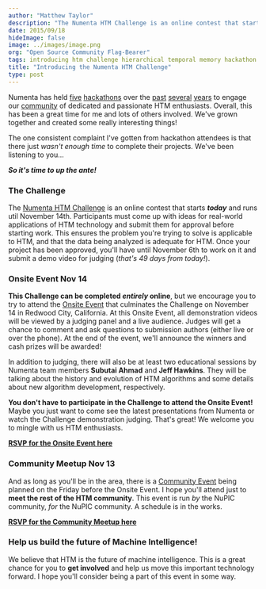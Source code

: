 ```yaml
---
author: "Matthew Taylor"
description: "The Numenta HTM Challenge is an online contest that starts today and runs util November 14th. Participants must come up with ideas for real-world applications of HTM technology and submit them."
date: 2015/09/18
hideImage: false
image: ../images/image.png
org: "Open Source Community Flag-Bearer"
tags: introducing htm challenge hierarchical temporal memory hackathon details
title: "Introducing the Numenta HTM Challenge"
type: post
---
```


Numenta has held
[five](/blog/2013/06/25/hackathon-outcome/)
[hackathons](/blog/2013/11/06/2013-fall-hackathon-outcome/)
over the
[past](/blog/2014/05/09/2014-spring-hackathon-outcome/)
[several](/blog/2014/10/30/2014-fall-hackathon-outcome/)
[years](https://www.youtube.com/playlist?list=PL3yXMgtrZmDpDhDZvixTUubv9R9cpZK4T)
to engage our [community](/community/) of dedicated and
passionate HTM enthusiasts. Overall, this has been a great time for me and lots
of others involved. We've grown together and created some really interesting
things!

The one consistent complaint I've gotten from hackathon attendees is that there
just _wasn't enough time_ to complete their projects. We've been listening to
you...

***So it's time to up the ante!***

### The Challenge

The [Numenta HTM Challenge](http://htmchallenge.devpost.com/) is an online
contest that starts ***today*** and runs util November 14th. Participants must
come up with ideas for real-world applications of HTM technology and submit them
for approval before starting work. This ensures the problem you're trying to
solve is applicable to HTM, and that the data being analyzed is adequate for
HTM. Once your project has been approved, you'll have until November 6th to work
on it and submit a demo video for judging (_that's 49 days from today!_).

### Onsite Event Nov 14

**This Challenge can be completed _entirely_ online**, but we encourage you to
try to attend the [Onsite Event](http://www.meetup.com/numenta/events/224711586/)
that culminates the Challenge on November 14 in Redwood City, California. At
this Onsite Event, all demonstration videos will be viewed by a judging panel
and a live audience. Judges will get a chance to comment and ask questions to
submission authors (either live or over the phone). At the end of the event,
we'll announce the winners and cash prizes will be awarded!

In addition to judging, there will also be at least two educational sessions by
Numenta team members **Subutai Ahmad** and **Jeff Hawkins**. They will be
talking about the history and evolution of HTM algorithms and some details about
new algorithm development, respectively.

**You don't have to participate in the Challenge to attend the Onsite Event!**
Maybe you just want to come see the latest presentations from Numenta or watch
the Challenge demonstration judging. That's great! We welcome you to mingle
with us HTM enthusiasts.

**[RSVP for the Onsite Event here](http://www.meetup.com/numenta/events/224711586/)**

### Community Meetup Nov 13

And as long as you'll be in the area, there is a
[Community Event](http://www.meetup.com/numenta/events/224711563/) being planned
on the Friday before the Onsite Event. I hope you'll attend just to **meet the
rest of the HTM community**. This event is run _by_ the NuPIC community, _for_
the NuPIC community. A schedule is in the works.

**[RSVP for the Community Meetup here](http://www.meetup.com/numenta/events/224711563/)**

### Help us build the future of Machine Intelligence!

We believe that HTM is the future of machine intelligence. This is a great
chance for you to **get involved** and help us move this important technology
forward. I hope you'll consider being a part of this event in some way.
